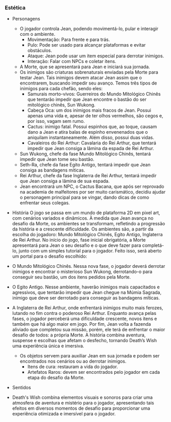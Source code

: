 ### Estética
        
- Personagens
    - O jogador controla Jean, podendo movimentá-lo, pular e interagir com o ambiente.
        - Movimentação: Para frente e para trás.
        - Pulo: Pode ser usado para alcançar plataformas e evitar obstáculos.
        - Ataque: Jean pode usar um item especial para derrotar inimigos.
        - Interação: Falar com NPCs e coletar itens.
    - A Morte, que se apresentará para Jean e iniciará sua jornada.
    - Os inimigos são criaturas sobrenaturais enviadas pela Morte para testar Jean. Tais inimigos devem atacar Jean assim que o encontrarem, buscando impedir seu avanço. Temos três tipos de inimigos para cada chefão, sendo eles:
        - Samurais morto-vivos: Guerreiros do Mundo Mitológico Chinês que tentarão impedir que Jean encontre o bastão do ser mitológico chinês, Sun Wukong.
        - Cabeça Oca: um dos inimigos mais fracos de Jean. Possui apenas uma vida e, apesar de ter olhos vermelhos, são cegos e, por isso, vagam sem rumo.
        - Cactus: inimigo fatal. Possui espinhos que, ao toque, causam dano a Jean e atira balas de espinho envenenados que o aniquilam instantaneamente. Além disso, possui duas vidas.
        - Cavaleiros do Rei Arthur: Cavalaria do Rei Arthur, que tentará impedir que Jean consiga a lâmina da espada de Rei Arthur.
    - Sun Wukong, chefe da fase Mundo Mitológico Chinês, tentará impedir que Jean tome seu bastão.
    - Seth-Ra, chefe da fase Egito Antigo, tentará impedir que Jean consiga as bandagens míticas.
    - Rei Arthur, chefe da fase Inglaterra de Rei Arthur, tentará impedir que Jean consiga a lâmina de sua espada.
    - Jean encontrará um NPC, o Cactus Bacana, que após ser reprovado na academia de malfeitores por ser muito carismático, decidiu ajudar o personagem principal para se vingar, dando dicas de como enfrentar seus colegas.

- História
O jogo se passa em um mundo de plataforma 2D em pixel art, com cenários variados e dinâmicos. À medida que Jean avança no desafio da Morte, os ambientes se transformam, refletindo a progressão da história e a crescente dificuldade. Os ambientes são, a partir da escolha do jogadoro: Mundo Mitológico Chinês, Egito Antigo, Inglaterra de Rei Arthur. No início do jogo, fase inicial obrigatória, a Morte apresentará para Jean o seu desafio e o que deve fazer para completá-lo, junto com um simples tutorial para o jogador. Feito isso, será aberto um portal para o desafio escolhido:
- O Mundo Mitológico Chinês. Nessa nova fase, o jogador deverá derrotar inimigos e encontrar o misterioso Sun Wukong, derrotando-o para conseguir seu bastão, um dos itens pedidos pela Morte.
- O Egito Antigo. Nesse ambiente, haverão inimigos mais capacitados e agressivos, que tentarão impedir que Jean chegue na Múmia Sagrada, inimigo que deve ser derrotado para conseguir as bandagens míticas.
- A Inglaterra de Rei Arthur, onde enfrentará inimigos muito mais ferozes, lutando no fim contra o poderoso Rei Arthur.
Enquanto avança pelas fases, o jogador perceberá uma dificuldade crescente, novos itens e também que há algo maior em jogo. Por fim, Jean volta a fazenda aliviado que completou sua missão, porém, ele terá de enfrentar o maior desafio de todos: a própria Morte. A história combina aventura, suspense e escolhas que afetam o desfecho, tornando Death’s Wish uma experiência única e imersiva.
    - Os objetos servem para auxiliar Jean em sua jornada e podem ser encontrados nos cenários ou ao derrotar inimigos.
        - Itens de cura: restauram a vida do jogador.
        - Artefatos Raros: devem ser encontrados pelo jogador em cada etapa do desafio da Morte.
- Sentidos
- Death's Wish combina elementos visuais e sonoros para criar uma atmosfera de aventura e mistério para o jogador, apresentando tais efeitos em diversos momentos de desafio para proporcionar uma experiência otimizada e imersível para o jogador.


